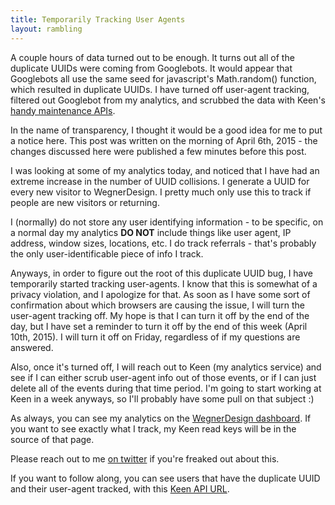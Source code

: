 ```yaml
---
title: Temporarily Tracking User Agents
layout: rambling
---
```


<div class="alert alert-info">A couple hours of data turned out to be enough. It turns out all of the duplicate UUIDs were coming from Googlebots. It would appear that Googlebots all use the same seed for javascript's Math.random() function, which resulted in duplicate UUIDs. I have turned off user-agent tracking, filtered out Googlebot from my analytics, and scrubbed the data with Keen's <a href="https://keen.io/docs/maintenance/">handy maintenance APIs</a>.</div>

In the name of transparency, I thought it would be a good idea for me to put a notice here. This post was written on the morning of April 6th, 2015 - the changes discussed here were published a few minutes before this post.

I was looking at some of my analytics today, and noticed that I have had an extreme increase in the number of UUID collisions. I generate a UUID for every new visitor to WegnerDesign. I pretty much only use this to track if people are new visitors or returning.

I (normally) do not store any user identifying information - to be specific, on a normal day my analytics **DO NOT** include things like user agent, IP address, window sizes, locations, etc. I do track referrals - that's probably the only user-identificable piece of info I track.

Anyways, in order to figure out the root of this duplicate UUID bug, I have temporarily started tracking user-agents. I know that this is somewhat of a privacy violation, and I apologize for that. As soon as I have some sort of confirmation about which browsers are causing the issue, I will turn the user-agent tracking off. My hope is that I can turn it off by the end of the day, but I have set a reminder to turn it off by the end of this week (April 10th, 2015). I will turn it off on Friday, regardless of if my questions are answered.

Also, once it's turned off, I will reach out to Keen (my analytics service) and see if I can either scrub user-agent info out of those events, or if I can just delete all of the events during that time period. I'm going to start working at Keen in a week anyways, so I'll probably have some pull on that subject :)

As always, you can see my analytics on the [WegnerDesign dashboard](https://www.wegnerdesign.com/dashboard). If you want to see exactly what I track, my Keen read keys will be in the source of that page.

Please reach out to me [on twitter](https://www.twitter.com/Joe_Wegner) if you're freaked out about this.

<div class="alert alert-info">If you want to follow along, you can see users that have the duplicate UUID and their user-agent tracked, with this <a href="https://api.keen.io/3.0/projects/51cee1b7897a2c5a74000001/queries/extraction?api_key=d26495906529de8ee6f9ad9cdee37505b3eaf4d6f5b5c8c072eef9fc61db01011e7bff3a0ea98055239921986b15118480463aa1b2b6f89ef6328fa8ee84a43cb4927886657cdaab402dd36f0eca7a4a23761d5df3e50ac787803bd607272a719936261fa61b43458ec51de250fd8cf5&event_collection=page_load&analysis_type=extraction&timezone=UTC&filters=%5B%7B%22property_name%22%3A%22guid%22%2C%22operator%22%3A%22eq%22%2C%22property_value%22%3A%22VSQInE5gNUwPSnter8gg2kdJ71yboe04qwgVbWspvUmfDv9e4G%22%2C%22coercion_type%22%3A%22String%22%7D%2C%7B%22property_name%22%3A%22newVisitor%22%2C%22operator%22%3A%22eq%22%2C%22property_value%22%3Atrue%2C%22coercion_type%22%3A%22Boolean%22%7D%2C%7B%22property_name%22%3A%22parsed_user_agent.browser.family%22%2C%22operator%22%3A%22exists%22%2C%22property_value%22%3Atrue%2C%22coercion_type%22%3A%22Boolean%22%7D%5D">Keen API URL</a>.</div>
